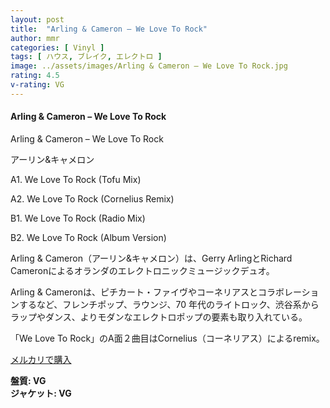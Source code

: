 ```yaml
---
layout: post
title:  "Arling & Cameron – We Love To Rock"
author: mmr
categories: [ Vinyl ]
tags: [ ハウス, ブレイク, エレクトロ ]
image: ../assets/images/Arling & Cameron – We Love To Rock.jpg
rating: 4.5
v-rating: VG
---
```


#### Arling & Cameron – We Love To Rock

Arling & Cameron – We Love To Rock

アーリン&キャメロン

A1. We Love To Rock (Tofu Mix)

A2. We Love To Rock (Cornelius Remix)

B1. We Love To Rock (Radio Mix)

B2. We Love To Rock (Album Version)

Arling & Cameron（アーリン&キャメロン）は、Gerry ArlingとRichard Cameronによるオランダのエレクトロニックミュージックデュオ。

Arling & Cameronは、ピチカート・ファイヴやコーネリアスとコラボレーションするなど、フレンチポップ、ラウンジ、70 年代のライトロック、渋谷系からラップやダンス、よりモダンなエレクトロポップの要素も取り入れている。

「We Love To Rock」のA面２曲目はCornelius（コーネリアス）によるremix。

[メルカリで購入](https://jp.mercari.com/item/m48539410251?afid=6142608987)

<div class="mt-4 mb-4 d-flex align-items-center">
<strong class="mr-1">盤質: VG</strong>
</div>
<div class="mt-4 mb-4 d-flex align-items-center">
<strong class="mr-1">ジャケット: VG</strong>
</div>
